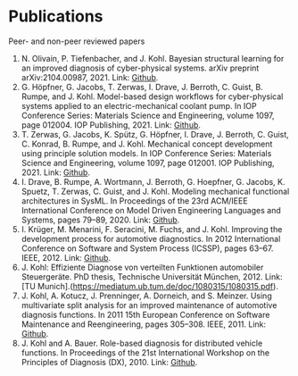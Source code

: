 # Publications
Peer- and non-peer reviewed papers


1.  N. Olivain, P. Tiefenbacher, and J. Kohl. Bayesian structural learning for an improved diagnosis of cyber-physical systems. arXiv preprint arXiv:2104.00987, 2021. Link: [Github](https://github.com/JensKohl/Publications/blob/main/2021%20Bayesian%20Structural%20Learning%20for%20an%20Improved%20Diagnosis%20of%20Cyber-Physical%20Systems.pdf).
2.  G. Höpfner, G. Jacobs, T. Zerwas, I. Drave, J. Berroth, C. Guist, B. Rumpe, and J. Kohl. Model-based design workflows for cyber-physical systems applied to an electric-mechanical coolant pump. In IOP Conference Series: Materials Science and Engineering, volume 1097, page 012004. IOP Publishing, 2021. Link: [Github](https://github.com/JensKohl/Publications/blob/main/2021%20Model-Based%20Design%20Workflows%20for%20Cyber-Physical%20Systems%20Applied%20to%20an%20Electric-Mechanical%20Coolant%20Pump.pdf).
3.  T. Zerwas, G. Jacobs, K. Spütz, G. Höpfner, I. Drave, J. Berroth, C. Guist, C. Konrad, B. Rumpe, and J. Kohl. Mechanical concept development using principle solution models. In IOP Conference Series: Materials Science and Engineering, volume 1097, page 012001. IOP Publishing, 2021. Link: [Github](https://github.com/JensKohl/Publications/blob/main/2021%20Mechanical%20concept%20development%20using%20principle%20solution%20models.pdf).
4.  I. Drave, B. Rumpe, A. Wortmann, J. Berroth, G. Hoepfner, G. Jacobs, K. Spuetz, T. Zerwas, C. Guist, and J. Kohl. Modeling mechanical functional architectures in SysML. In Proceedings of the 23rd ACM/IEEE International Conference on Model Driven Engineering Languages and Systems, pages 79–89, 2020. Link: [Github](https://github.com/JensKohl/Publications/blob/main/2020%20Modeling-Mechanical-Functional-Architectures-in-SysML.pdf).
5.  I. Krüger, M. Menarini, F. Seracini, M. Fuchs, and J. Kohl. Improving the development process for automotive diagnostics. In 2012 International Conference on Software and System Process (ICSSP), pages 63–67. IEEE, 2012. Link: [Github](https://github.com/JensKohl/Publications/blob/main/2012%20Improving%20Development%20Process%20for%20Automotive%20Diagnostics.pdf).
6.  J. Kohl: Effiziente Diagnose von verteilten Funktionen automobiler Steuergeräte. PhD thesis, Technische Universität München, 2012. Link: [TU Munich].(https://mediatum.ub.tum.de/doc/1080315/1080315.pdf).
7.  J. Kohl, A. Kotucz, J. Prenninger, A. Dorneich, and S. Meinzer. Using multivariate split analysis for an improved maintenance of automotive diagnosis functions. In 2011 15th European Conference on Software Maintenance and Reengineering, pages 305–308. IEEE, 2011. Link: [Github](https://github.com/JensKohl/Publications/blob/main/2011%20Using%20multivariate%20split%20analysis%20for%20an%20improved%20maintenance%20of%20automotive%20diagnosis%20functions.pdf).
8.  J. Kohl and A. Bauer. Role-based diagnosis for distributed vehicle functions. In Proceedings of the 21st International Workshop on the Principles of Diagnosis (DX), 2010. Link: [Github](https://github.com/JensKohl/Publications/blob/main/2010%20Role-Based%20Diagnosis%20for%20Distributed%20Vehicle%20Functions.pdf).
  
